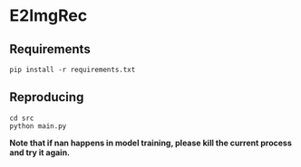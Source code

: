 # E2ImgRec

## Requirements

```
pip install -r requirements.txt
```

## Reproducing

```
cd src
python main.py
```

**Note that if nan happens in model training, please kill the current process and try it again.**

